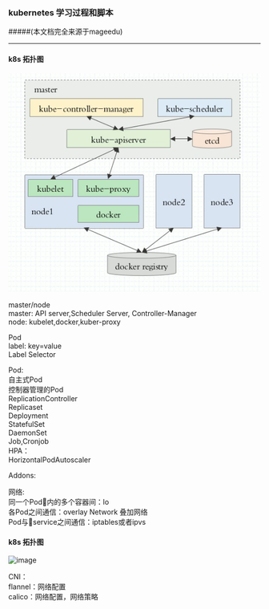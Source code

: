 ### kubernetes 学习过程和脚本  
#####(本文档完全来源于mageedu)
***
#### k8s 拓扑图
![image](https://github.com/king131/kubernetes/blob/master/kubeadm/images/k8stuopu.png)




master/node  
  master: API server,Scheduler Server,   Controller-Manager  
  node: kubelet,docker,kuber-proxy  

Pod  
  label: key=value  
  Label Selector  

Pod:  
  自主式Pod  
  控制器管理的Pod  
    ReplicationController  
    Replicaset  
    Deployment  
    StatefulSet  
    DaemonSet  
    Job,Cronjob  
HPA：  
  HorizontalPodAutoscaler  

Addons:  

网络:  
  同一个Pod内的多个容器间：lo  
  各Pod之间通信：overlay Network 叠加网络  
  Pod与service之间通信：iptables或者ipvs
#### k8s 拓扑图
![image](https://github.com/king131/kubernetes/blob/master/kubeadm/images/k8sk8s_network)  

CNI：  
  flannel：网络配置  
  calico：网络配置，网络策略  
